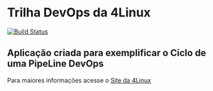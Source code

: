 # Trilha DevOps da 4Linux

<!-- Altere a Flag abaixo com sua URL do Travis -->
[![Build Status](https://travis-ci.org/gabrielflorencio/DevOpsLab-HelloWorld.svg?branch=master)](https://travis-ci.org/gabrielflorencio/DevOpsLab-HelloWorld)

## Aplicação criada para exemplificar o Ciclo de uma PipeLine DevOps


Para maiores informações acesse o [Site da 4Linux](https://www.4linux.com.br/cursos/devops)
